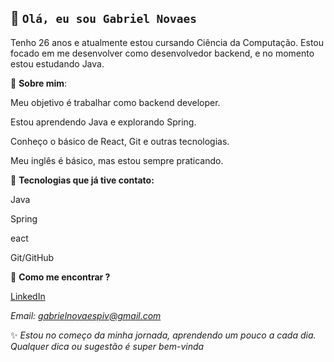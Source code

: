 ## 👋 **`Olá, eu sou Gabriel Novaes`**

Tenho 26 anos e atualmente estou cursando Ciência da Computação.
Estou focado em me desenvolver como desenvolvedor backend, e no momento estou estudando Java.

👋 **Sobre mim**:

Meu objetivo é trabalhar como backend developer.

Estou aprendendo Java e explorando Spring.

Conheço o básico de React, Git e outras tecnologias.

Meu inglês é básico, mas estou sempre praticando.

👋 **Tecnologias que já tive contato:**

Java 

Spring 

eact 

Git/GitHub 

👋 **Como me encontrar ?**

[LinkedIn](www.linkedin.com/in/gabrielnovaes777)

*Email: gabrielnovaespiv@gmail.com*

✨ *Estou no começo da minha jornada, aprendendo um pouco a cada dia.
Qualquer dica ou sugestão é super bem-vinda*
